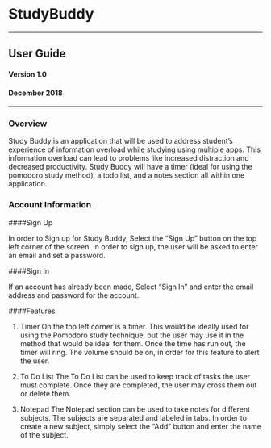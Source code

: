 # StudyBuddy
****
## User Guide
#### Version 1.0
#### December 2018


****

### Overview

Study Buddy is an application that will be used to address student’s experience of information overload while studying 
using multiple apps. This information overload can lead to problems like increased distraction and decreased productivity.
Study Buddy will have a timer (ideal for using the pomodoro study method), a todo list, and a notes section all within one 
application. 

### Account Information

####Sign Up

In order to Sign up for Study Buddy, Select the “Sign Up” button on the top left corner of the screen. 
In order to sign up, the user will be asked to enter an email and set a password. 


####Sign In

If an account has already been made, Select “Sign In” and enter the email address and password for the account.


####Features

1. Timer 
On the top left corner is a timer. This would be ideally used for using the Pomodoro study technique, 
but the user may use it in the method that would be ideal for them. Once the time has run out, the timer will ring.
The volume should be on, in order for this feature to alert the user. 

2. To Do List
The To Do List can be used to keep track of tasks the user must complete. Once they are completed, the user may cross 
them out or delete them. 

3. Notepad
The Notepad section can be used to take notes for different subjects. The subjects are separated and labeled in tabs. 
In order to create a new subject, simply select the “Add” button and enter the name of the subject. 

